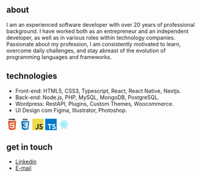## about
I am an experienced software developer with over 20 years of professional background. I have worked both as an entrepreneur and an independent developer, as well as in various roles within technology companies. Passionate about my profession, I am consistently motivated to learn, overcome daily challenges, and stay abreast of the evolution of programming languages and frameworks.
<br>

## technologies
- Front-end: HTML5, CSS3, Typescript, React, React Native, Nextjs.
- Back-end: Node.js, PHP, MySQL, MongoDB, PostgreSQL.
- Wordpress: RestAPI, Plugins, Custom Themes, Woocommerce.
- UI Design com Figma, Illustrator, Photoshop.

<code><img height="30" src="https://raw.githubusercontent.com/github/explore/80688e429a7d4ef2fca1e82350fe8e3517d3494d/topics/html/html.png"></code>
<code><img height="30" src="https://raw.githubusercontent.com/github/explore/80688e429a7d4ef2fca1e82350fe8e3517d3494d/topics/css/css.png"></code>
<code><img height="30" src="https://raw.githubusercontent.com/github/explore/80688e429a7d4ef2fca1e82350fe8e3517d3494d/topics/javascript/javascript.png"></code>
<code><img height="30" src="https://raw.githubusercontent.com/github/explore/80688e429a7d4ef2fca1e82350fe8e3517d3494d/topics/typescript/typescript.png"></code>
<code><img height="30" src="https://raw.githubusercontent.com/github/explore/80688e429a7d4ef2fca1e82350fe8e3517d3494d/topics/react/react.png"></code>

## get in touch
- <a href="https://www.linkedin.com/in/eduardosoller/">Linkedin</a>
- <a href="mailto:eduardosoller@gmail.com">E-mail</a>
</div>
